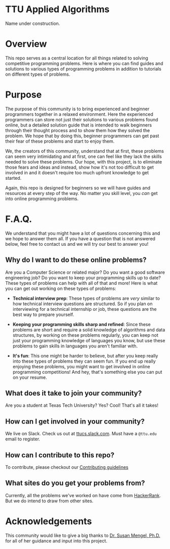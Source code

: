 # TTU Applied Algorithms
Name under construction.

# Overview
This repo serves as a central location for all things related to solving competitive programming problems. Here is where you can find guides and solutions to various types of programming problems in addition to tutorials on different types of problems.

# Purpose
The purpose of this community is to bring experienced and beginner programmers together in a relaxed environment. Here the experienced programmers can store not just their solutions to various problems found online, but a detailed solution guide that is intended to walk beginners through their thought process and to show them how they solved the problem. We hope that by doing this, beginner programmers can get past their fear of these problems and start to enjoy them.

We, the creators of this community, understand that at first, these problems can seem very intimidating and at first, one can feel like they lack the skills needed to solve these problems. Our hope, with this project, is to eliminate those fears and ideas and instead, show how it's not too difficult to get involved in and it doesn't require too much upfront knowledge to get started.

Again, this repo is designed for beginners so we will have guides and resources at every step of the way. No matter you skill level, you _can_ get into online programming problems.

# F.A.Q.
We understand that you might have a lot of questions concerning this and we hope to answer them all. If you have a question that is not answered below, feel free to contact us and we will try our best to answer you!

## Why do I want to do these online problems?
Are you a Computer Science or related major? Do you want a good software engineering job? Do you want to keep your programming skills up to date? These types of problems can help with all of that and more!
Here is what you can get out working on these types of problems:
- **Technical interview prep**: These types of problems are _very_ similar to how technical interview questions are structured. So if you plan on interviewing for a technical internship or job, these questions are the best way to prepare yourself.

- **Keeping your programming skills sharp and refined**: Since these problems are short and require a solid knowledge of algorithms and data structures, by working on these problems regularly, you can keep not just your programming knowledge of languages you know, but use these problems to gain skills in languages you aren't familiar with.

- **It's fun**: This one might be harder to believe, but after you keep really into these types of problems they can seem fun. If you end up really enjoying these problems, you might want to get involved in online programming competitions! And hey, that's something else you can put on your resume.

## What does it take to join your community?
Are you a student at Texas Tech University? Yes? Cool! That's all it takes!

## How can I get involved in your community?
We live on Slack. Check us out at [ttucs.slack.com](ttucs.slack.com). Must have a `@ttu.edu` email to register.

## How can I contribute to this repo?
To contribute, please checkout our [Contributing guidelines](/CONTRIBUTING.md)

## What sites do you get your problems from?
Currently, all the problems we've worked on have come from [HackerRank](https://www.hackerrank.com/domains). But we do intend to draw from other sites.


# Acknowledgements
This community would like to give a big thanks to [Dr. Susan Mengel, Ph.D.](http://www.depts.ttu.edu/coe/dean/faculty/faculty.php?name=Susan%20A.%20Mengel) for all of her guidance and input into this project.
